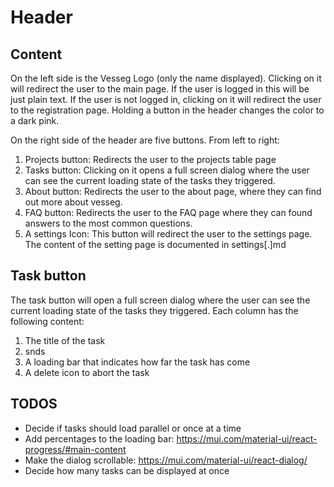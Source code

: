 # Header 

## Content
On the left side is the Vesseg Logo (only the name displayed). Clicking on it will redirect the user to the main page. If the user is logged in this will be just plain text. If the user is not logged in, clicking on it will redirect the user to the registration page. 
Holding a button in the header changes the color to a dark pink.

On the right side of the header are five buttons. From left to right: 
1. Projects button: Redirects the user to the projects table page
2. Tasks button: Clicking on it opens a full screen dialog where the user can see the current loading state of the tasks they triggered.
3. About button: Redirects the user to the about page, where they can find out more about vesseg. 
4. FAQ button: Redirects the user to the FAQ page where they can found answers to the most common questions.
5. A settings Icon: This button will redirect the user to the settings page. The content of the setting page is documented in settings[.]md

## Task button

The task button will open a full screen dialog where the user can see the current loading state of the tasks they triggered.
Each column has the following content: 
1. The title of the task
2. snds
3. A loading bar that indicates how far the task has come
4. A delete icon to abort the task

## TODOS
- Decide if tasks should load parallel or once at a time
- Add percentages to the loading bar: https://mui.com/material-ui/react-progress/#main-content
- Make the dialog scrollable: https://mui.com/material-ui/react-dialog/ 
- Decide how many tasks can be displayed at once